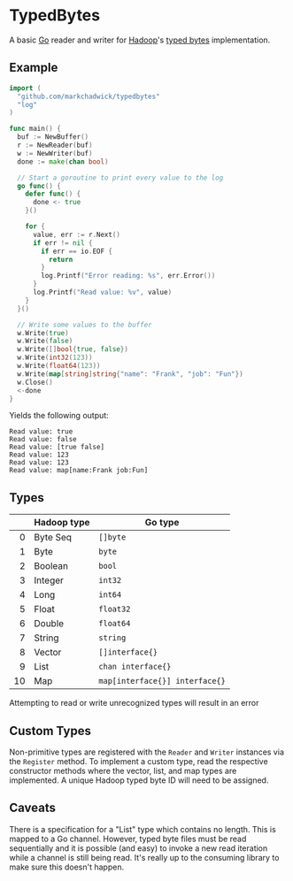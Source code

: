 # TypedBytes

A basic [Go](http://golang.org/) reader and writer for
[Hadoop](http://hadoop.apache.org/)'s [typed
bytes](http://hadoop.apache.org/docs/current/api/org/apache/hadoop/typedbytes/package-summary.html)
implementation.

## Example

```go
import (
  "github.com/markchadwick/typedbytes"
  "log"
)

func main() {
  buf := NewBuffer()
  r := NewReader(buf)
  w := NewWriter(buf)
  done := make(chan bool)

  // Start a goroutine to print every value to the log
  go func() {
    defer func() {
      done <- true
    }()

    for {
      value, err := r.Next()
      if err != nil {
        if err == io.EOF {
          return
        }
        log.Printf("Error reading: %s", err.Error())
      }
      log.Printf("Read value: %v", value)
    }
  }()

  // Write some values to the buffer
  w.Write(true)
  w.Write(false)
  w.Write([]bool{true, false})
  w.Write(int32(123))
  w.Write(float64(123))
  w.Write(map[string]string{"name": "Frank", "job": "Fun"})
  w.Close()
  <-done
}
```

Yields the following output:
```
Read value: true
Read value: false
Read value: [true false]
Read value: 123
Read value: 123
Read value: map[name:Frank job:Fun]
```

## Types

|    | Hadoop type | Go type                        |
|---:|-------------|--------------------------------|
| 0  | Byte Seq    | `[]byte`                       |
| 1  | Byte        | `byte`                         |
| 2  | Boolean     | `bool`                         |
| 3  | Integer     | `int32`                        |
| 4  | Long        | `int64`                        |
| 5  | Float       | `float32`                      |
| 6  | Double      | `float64`                      |
| 7  | String      | `string`                       |
| 8  | Vector      | `[]interface{}`                |
| 9  | List        | `chan interface{}`             |
| 10 | Map         | `map[interface{}] interface{}` |

Attempting to read or write unrecognized types will result in an error

## Custom Types
Non-primitive types are registered with the `Reader` and `Writer` instances via
the `Register` method. To implement a custom type, read the respective
constructor methods where the vector, list, and map types are implemented. A
unique Hadoop typed byte ID will need to be assigned.

## Caveats

There is a specification for a "List" type which contains no length. This is
mapped to a Go channel. However, typed byte files must be read sequentially and
it is possible (and easy) to invoke a new read iteration while a channel is
still being read. It's really up to the consuming library to make sure this
doesn't happen.
